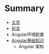 # Summary

* [主页](README.md)
* [前言](qian-yan.md)
* Angular环境配置
* [Angular基础知识](angularji-chu-zhi-shi.md)
  * Angular 架构

